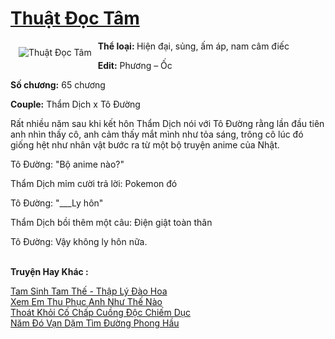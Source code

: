 <a href="https://utruyen.com/thuat-doc-tam/16037/" title="Thuật Đọc Tâm"><h1>Thuật Đọc Tâm</h1></a><div style="display:table"><img align="right" style="float: left; padding: 10px;" src="https://utruyen.com/images/story/200x260/thuat-doc-tam.jpg" alt="Thuật Đọc Tâm"><b>Thể loại: </b>Hiện đại, sủng, ấm áp, nam câm điếc<p></p><b>Edit:</b> Phương – Ốc<p></p><b>Số chương:</b> 65 chương<p></p><b>Couple:</b> Thẩm Dịch x Tô Đường<p></p>Rất nhiều năm sau khi kết hôn Thẩm Dịch nói với Tô Đường rằng lần đầu tiên anh nhìn thấy cô, anh cảm thấy mắt mình như tỏa sáng, trông cô lúc đó giống hệt như nhân vật bước ra từ một bộ truyện anime của Nhật.<p></p>Tô Đường: "Bộ anime nào?"<p></p>Thẩm Dịch mỉm cười trả lời: Pokemon đó<p></p>Tô Đường: "___Ly hôn"<p></p>Thẩm Dịch bồi thêm một câu: Điện giật toàn thân<p></p>Tô Đường: Vậy không ly hôn nữa.</div><p><br><b>Truyện Hay Khác :</b></p><a href="https://utruyen.com/tam-sinh-tam-the-thap-ly-dao-hoa/8877/" alt="Tam Sinh Tam Thế - Thập Lý Đào Hoa">Tam Sinh Tam Thế - Thập Lý Đào Hoa</a><br/><a href="https://github.com/quanluxury/truyenhot/tree/master/truyenhay/19188/" alt="Xem Em Thu Phục Anh Như Thế Nào">Xem Em Thu Phục Anh Như Thế Nào</a><br/><a href="https://truyenngontinhay.wordpress.com/2019/10/03/thoat-khoi-co-chap-cuong-doc-chiem-duc/" alt="Thoát Khỏi Cố Chấp Cuồng Độc Chiếm Dục">Thoát Khỏi Cố Chấp Cuồng Độc Chiếm Dục</a><br/><a href="https://dammyh.wordpress.com/2019/11/07/nam-do-van-dam-tim-duong-phong-hau/" alt="Năm Đó Vạn Dặm Tìm Đường Phong Hầu">Năm Đó Vạn Dặm Tìm Đường Phong Hầu</a><br/>